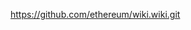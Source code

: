 <!-- TITLE: https:  github.com ethereum wiki.wiki.git -->

https://github.com/ethereum/wiki.wiki.git
